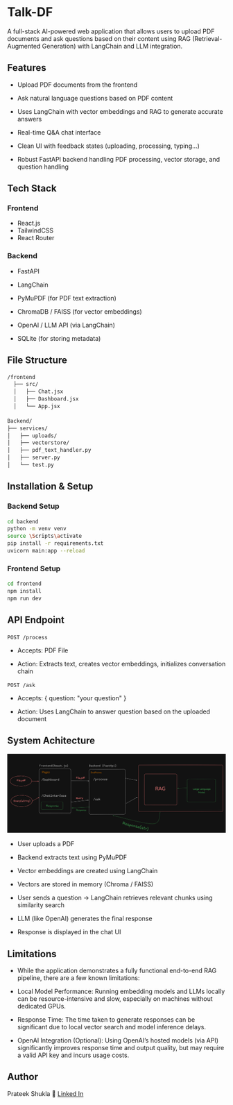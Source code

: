 # Talk-DF

A full-stack AI-powered web application that allows users to upload PDF documents and ask questions based on their content using RAG (Retrieval-Augmented Generation) with LangChain and LLM integration.

## Features

- Upload PDF documents from the frontend

- Ask natural language questions based on PDF content

- Uses LangChain with vector embeddings and RAG to generate accurate answers

- Real-time Q&A chat interface

- Clean UI with feedback states (uploading, processing, typing...)

- Robust FastAPI backend handling PDF processing, vector storage, and question handling

## Tech Stack

### Frontend

- React.js
- TailwindCSS
- React Router

### Backend

- FastAPI

- LangChain

- PyMuPDF (for PDF text extraction)

- ChromaDB / FAISS (for vector embeddings)

- OpenAI / LLM API (via LangChain)

- SQLite (for storing metadata)

## File Structure

```bash
/frontend
  ├── src/
  │   ├── Chat.jsx
  │   ├── Dashboard.jsx
  │   └── App.jsx

Backend/
├── services/
│   ├── uploads/
│   ├── vectorstore/
│   ├── pdf_text_handler.py
│   ├── server.py
│   └── test.py

```

## Installation & Setup

### Backend Setup

```bash
cd backend
python -m venv venv
source \Scripts\activate
pip install -r requirements.txt
uvicorn main:app --reload
```

### Frontend Setup

```bash
cd frontend
npm install
npm run dev
```

## API Endpoint

`POST /process`

- Accepts: PDF File

- Action: Extracts text, creates vector embeddings, initializes conversation chain

`POST /ask`

- Accepts: { question: "your question" }

- Action: Uses LangChain to answer question based on the uploaded document

## System Achitecture

![Architecture](Arch.png)

- User uploads a PDF

- Backend extracts text using PyMuPDF

- Vector embeddings are created using LangChain

- Vectors are stored in memory (Chroma / FAISS)

- User sends a question → LangChain retrieves relevant chunks using similarity search

- LLM (like OpenAI) generates the final response

- Response is displayed in the chat UI

## Limitations

- While the application demonstrates a fully functional end-to-end RAG pipeline, there are a few known limitations:

- Local Model Performance: Running embedding models and LLMs locally can be resource-intensive and slow, especially on machines without dedicated GPUs.

- Response Time: The time taken to generate responses can be significant due to local vector search and model inference delays.

- OpenAI Integration (Optional): Using OpenAI’s hosted models (via API) significantly improves response time and output quality, but may require a valid API key and incurs usage costs.

## Author

Prateek Shukla
🔗 [Linked In](www.linkedin.com/in/prateekshukla17)
